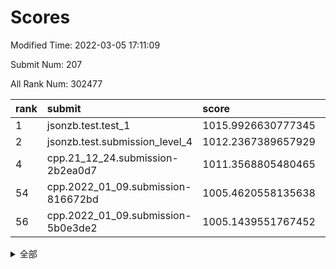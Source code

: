 # Scores

Modified Time: 2022-03-05 17:11:09

Submit Num: 207

All Rank Num: 302477

| rank |               submit               |       score        |       sigma        | pk_num |
| :--- | :--------------------------------- | :----------------- | :----------------- | :----- |
| 1    | jsonzb.test.test_1                 | 1015.9926630777345 | 0.8507854207231231 | 5840   |
| 2    | jsonzb.test.submission_level_4     | 1012.2367389657929 | 0.7712681118437583 | 5845   |
| 4    | cpp.21_12_24.submission-2b2ea0d7   | 1011.3568805480465 | 0.7784707488159304 | 5843   |
| 54   | cpp.2022_01_09.submission-816672bd | 1005.4620558135638 | 0.712684347442379  | 5841   |
| 56   | cpp.2022_01_09.submission-5b0e3de2 | 1005.1439551767452 | 0.7336132313789232 | 5847   |


<details>
<summary>全部</summary>

| rank |                 submit                 |       score        |       sigma        | pk_num |
| :--- | :------------------------------------- | :----------------- | :----------------- | :----- |
| 1    | jsonzb.test.test_1                     | 1015.9926630777345 | 0.8507854207231231 | 5840   |
| 2    | jsonzb.test.submission_level_4         | 1012.2367389657929 | 0.7712681118437583 | 5845   |
| 3    | gobigger.level_3.submission_level_3_37 | 1011.3709056905693 | 0.7557648601001472 | 5846   |
| 4    | cpp.21_12_24.submission-2b2ea0d7       | 1011.3568805480465 | 0.7784707488159304 | 5843   |
| 5    | gobigger.level_3.submission_level_3_9  | 1011.1478176863183 | 0.7589047491210736 | 5840   |
| 6    | gobigger.level_3.submission_level_3_26 | 1011.0845038104432 | 0.7739878490232657 | 5846   |
| 7    | gobigger.level_3.submission_level_3_29 | 1011.0843552933381 | 0.7623593844154921 | 5847   |
| 8    | gobigger.level_3.submission_level_3_2  | 1011.0693654185101 | 0.7727721543171756 | 5844   |
| 9    | gobigger.level_3.submission_level_3_19 | 1011.0297593912713 | 0.780494457460003  | 5848   |
| 10   | gobigger.level_3.submission_level_3_47 | 1010.9199730532878 | 0.779439054509838  | 5850   |
| 11   | gobigger.level_3.submission_level_3_1  | 1010.9198113861347 | 0.7737164926681389 | 5842   |
| 12   | gobigger.level_3.submission_level_3_42 | 1010.8648182144146 | 0.7847345974972024 | 5846   |
| 13   | gobigger.level_3.submission_level_3_24 | 1010.6292818890171 | 0.7679719051513128 | 5845   |
| 14   | gobigger.level_3.submission_level_3_35 | 1010.5641041534595 | 0.7611828940713413 | 5848   |
| 15   | gobigger.level_3.submission_level_3_38 | 1010.5122729161234 | 0.7878194708740702 | 5850   |
| 16   | gobigger.level_3.submission_level_3_46 | 1010.4774757094314 | 0.7635553376638315 | 5847   |
| 17   | gobigger.level_3.submission_level_3_16 | 1010.4349850283025 | 0.7558979997009995 | 5848   |
| 18   | gobigger.level_3.submission_level_3_45 | 1010.4114575924428 | 0.7559201606392804 | 5845   |
| 19   | gobigger.level_3.submission_level_3_33 | 1010.4089533586998 | 0.7447565661158906 | 5845   |
| 20   | gobigger.level_3.submission_level_3_41 | 1010.2955047681469 | 0.7526956471318629 | 5845   |
| 21   | gobigger.level_3.submission_level_3_20 | 1010.2769340492941 | 0.775004054381404  | 5840   |
| 22   | gobigger.level_3.submission_level_3_23 | 1010.2583826364131 | 0.7654394875341003 | 5845   |
| 23   | gobigger.level_3.submission_level_3_12 | 1010.2467087834852 | 0.7750399773779679 | 5838   |
| 24   | gobigger.level_3.submission_level_3_0  | 1010.1991124322515 | 0.7522210445023699 | 5839   |
| 25   | gobigger.level_3.submission_level_3_34 | 1010.196850796843  | 0.7726557093830851 | 5845   |
| 26   | gobigger.level_3.submission_level_3_30 | 1010.1733937333403 | 0.7620906683214761 | 5846   |
| 27   | gobigger.level_3.submission_level_3_27 | 1010.1700997550217 | 0.7692179482361012 | 5848   |
| 28   | gobigger.level_3.submission_level_3_10 | 1010.1081015064717 | 0.7485479797906223 | 5844   |
| 29   | gobigger.level_3.submission_level_3_36 | 1010.075814669068  | 0.7538754059121551 | 5844   |
| 30   | gobigger.level_3.submission_level_3_22 | 1010.0262748909869 | 0.7605342916829204 | 5840   |
| 31   | gobigger.level_3.submission_level_3_40 | 1010.014809074624  | 0.7532702969991757 | 5838   |
| 32   | gobigger.level_3.submission_level_3_44 | 1009.923137066954  | 0.7845449797227932 | 5844   |
| 33   | gobigger.level_3.submission_level_3_49 | 1009.9121818758009 | 0.7538632203310578 | 5844   |
| 34   | gobigger.level_3.submission_level_3_8  | 1009.7738610351246 | 0.7451057721533562 | 5848   |
| 35   | gobigger.level_3.submission_level_3_28 | 1009.7689059385649 | 0.7562008360078009 | 5848   |
| 36   | gobigger.level_3.submission_level_3_14 | 1009.7333432803816 | 0.7662749784322885 | 5848   |
| 37   | gobigger.level_3.submission_level_3_3  | 1009.7230910940518 | 0.7591289961360501 | 5842   |
| 38   | gobigger.level_3.submission_level_3_32 | 1009.6649630669228 | 0.757923207203379  | 5846   |
| 39   | gobigger.level_3.submission_level_3_25 | 1009.6211324057098 | 0.7553593520172823 | 5845   |
| 40   | gobigger.level_3.submission_level_3_13 | 1009.6098346974128 | 0.7767717955568735 | 5842   |
| 41   | gobigger.level_3.submission_level_3_39 | 1009.5744493843135 | 0.7300789640162725 | 5844   |
| 42   | gobigger.level_3.submission_level_3_21 | 1009.5291258267342 | 0.7597582283832515 | 5850   |
| 43   | gobigger.level_3.submission_level_3_6  | 1009.5198330299423 | 0.7450870697985691 | 5842   |
| 44   | gobigger.level_3.submission_level_3_5  | 1009.4886897068843 | 0.7610934908721351 | 5850   |
| 45   | gobigger.level_3.submission_level_3_43 | 1009.4280686228822 | 0.7660383230151435 | 5840   |
| 46   | gobigger.level_3.submission_level_3_17 | 1009.4181248040339 | 0.7690334185130898 | 5847   |
| 47   | gobigger.level_3.submission_level_3_18 | 1009.2484466264052 | 0.7535693707283277 | 5840   |
| 48   | gobigger.level_3.submission_level_3_31 | 1009.1088747910053 | 0.7422491487683343 | 5841   |
| 49   | gobigger.level_3.submission_level_3_48 | 1009.1045602289986 | 0.7513418332946808 | 5840   |
| 50   | gobigger.level_3.submission_level_3_4  | 1008.9825033570568 | 0.7417573651258423 | 5847   |
| 51   | gobigger.level_3.submission_level_3_15 | 1008.8743214446233 | 0.7499841727476039 | 5843   |
| 52   | gobigger.level_3.submission_level_3_7  | 1008.8397481436741 | 0.7669732623989907 | 5837   |
| 53   | gobigger.level_3.submission_level_3_11 | 1008.6714939423764 | 0.7300265527527909 | 5846   |
| 54   | cpp.2022_01_09.submission-816672bd     | 1005.4620558135638 | 0.712684347442379  | 5841   |
| 55   | gobigger.level_1.submission_level_1_35 | 1005.160475819416  | 0.7190283605113936 | 5842   |
| 56   | cpp.2022_01_09.submission-5b0e3de2     | 1005.1439551767452 | 0.7336132313789232 | 5847   |
| 57   | gobigger.level_1.submission_level_1_16 | 1005.0452400958864 | 0.7279537177653284 | 5840   |
| 58   | gobigger.level_1.submission_level_1_24 | 1004.7757849716546 | 0.7252111267277849 | 5843   |
| 59   | gobigger.level_1.submission_level_1_28 | 1004.5365154073522 | 0.7253625699018207 | 5842   |
| 60   | gobigger.level_1.submission_level_1_3  | 1004.5237157980021 | 0.728227851750397  | 5845   |
| 61   | gobigger.level_1.submission_level_1_41 | 1004.404683298822  | 0.7100616511828988 | 5847   |
| 62   | gobigger.level_1.submission_level_1_5  | 1004.2963304596634 | 0.7205656419421995 | 5841   |
| 63   | gobigger.level_1.submission_level_1_31 | 1004.1956363888978 | 0.7089321728533267 | 5845   |
| 64   | gobigger.level_1.submission_level_1_4  | 1004.1128962045298 | 0.71363400755917   | 5846   |
| 65   | gobigger.level_1.submission_level_1_22 | 1004.0991706672855 | 0.7257021064382402 | 5843   |
| 66   | gobigger.level_1.submission_level_1_1  | 1004.0442774265044 | 0.7297838832947237 | 5846   |
| 67   | gobigger.level_1.submission_level_1_26 | 1003.9934043030935 | 0.7133547413704734 | 5849   |
| 68   | gobigger.level_1.submission_level_1_36 | 1003.976670894053  | 0.7149998066448432 | 5846   |
| 69   | gobigger.level_1.submission_level_1_19 | 1003.8962644339475 | 0.7191901201973313 | 5849   |
| 70   | gobigger.level_1.submission_level_1_6  | 1003.8624892909536 | 0.722713941673014  | 5844   |
| 71   | gobigger.level_1.submission_level_1_49 | 1003.758470218682  | 0.7083796926837259 | 5841   |
| 72   | gobigger.level_1.submission_level_1_40 | 1003.7488893241688 | 0.7216670019612864 | 5843   |
| 73   | gobigger.level_1.submission_level_1_9  | 1003.6956122965266 | 0.7129999496912485 | 5851   |
| 74   | gobigger.level_1.submission_level_1_8  | 1003.6914637314485 | 0.7093264898597412 | 5848   |
| 75   | gobigger.level_1.submission_level_1_0  | 1003.6454187103118 | 0.7172157430287313 | 5841   |
| 76   | gobigger.level_1.submission_level_1_7  | 1003.4129548470687 | 0.7199176430227442 | 5849   |
| 77   | gobigger.level_1.submission_level_1_14 | 1003.3828570021158 | 0.7152961735226916 | 5843   |
| 78   | gobigger.level_1.submission_level_1_2  | 1003.3718547289695 | 0.7277400485899946 | 5850   |
| 79   | gobigger.level_1.submission_level_1_34 | 1003.3398698666297 | 0.7232835501710375 | 5844   |
| 80   | gobigger.level_1.submission_level_1_20 | 1003.2946763214497 | 0.7047312407020776 | 5847   |
| 81   | gobigger.level_1.submission_level_1_32 | 1003.2658487773009 | 0.7174917576718461 | 5850   |
| 82   | gobigger.level_1.submission_level_1_38 | 1003.2518976019501 | 0.7129809709322282 | 5843   |
| 83   | gobigger.level_1.submission_level_1_25 | 1003.2363320540147 | 0.713915397887048  | 5844   |
| 84   | gobigger.level_1.submission_level_1_39 | 1003.1013173764337 | 0.7227230793735187 | 5842   |
| 85   | gobigger.level_1.submission_level_1_17 | 1002.9855353969099 | 0.7159764903609969 | 5846   |
| 86   | gobigger.level_1.submission_level_1_21 | 1002.9607411931865 | 0.706398445079524  | 5845   |
| 87   | gobigger.level_1.submission_level_1_37 | 1002.908901737678  | 0.7081488663560205 | 5844   |
| 88   | gobigger.level_1.submission_level_1_23 | 1002.7749140978318 | 0.7171413008841543 | 5850   |
| 89   | gobigger.level_1.submission_level_1_15 | 1002.772618811329  | 0.7210556691741064 | 5846   |
| 90   | gobigger.level_1.submission_level_1_45 | 1002.7718199396272 | 0.7237221401770025 | 5844   |
| 91   | gobigger.level_1.submission_level_1_47 | 1002.6907605253278 | 0.7129493661132058 | 5842   |
| 92   | gobigger.level_1.submission_level_1_10 | 1002.6134504534198 | 0.7183979060551623 | 5847   |
| 93   | gobigger.level_1.submission_level_1_43 | 1002.6110558625571 | 0.7163655090636095 | 5845   |
| 94   | gobigger.level_1.submission_level_1_18 | 1002.5748256193173 | 0.7261311088845737 | 5844   |
| 95   | gobigger.level_1.submission_level_1_44 | 1002.5743838213876 | 0.7095264814428756 | 5840   |
| 96   | gobigger.level_1.submission_level_1_27 | 1002.5257143856259 | 0.7114385491828574 | 5841   |
| 97   | gobigger.level_1.submission_level_1_12 | 1002.4675949722516 | 0.7064888836066806 | 5851   |
| 98   | gobigger.level_1.submission_level_1_13 | 1002.4270551408854 | 0.7110967818190566 | 5844   |
| 99   | gobigger.level_1.submission_level_1_11 | 1002.4199511641625 | 0.7130066400488344 | 5845   |
| 100  | gobigger.level_1.submission_level_1_42 | 1002.3442228611993 | 0.7057613875869545 | 5848   |
| 101  | gobigger.level_1.submission_level_1_33 | 1002.3302779120958 | 0.7139471199692977 | 5846   |
| 102  | gobigger.level_1.submission_level_1_46 | 1002.3083229142716 | 0.7153008577003206 | 5843   |
| 103  | gobigger.level_1.submission_level_1_48 | 1001.9317904062375 | 0.7126581122711094 | 5845   |
| 104  | gobigger.level_1.submission_level_1_29 | 1001.751979286966  | 0.7383750890398443 | 5846   |
| 105  | gobigger.level_1.submission_level_1_30 | 1001.352197545447  | 0.7154967589950759 | 5842   |
| 106  | gobigger.random.submission_random_28   | 997.5188241769455  | 0.7100316662943993 | 5842   |
| 107  | gobigger.random.submission_random_40   | 997.0478373872332  | 0.7067783019899453 | 5848   |
| 108  | gobigger.random.submission_random_14   | 996.7639138938912  | 0.7207528833497068 | 5848   |
| 109  | gobigger.random.submission_random_32   | 996.7174758738647  | 0.7104428957032238 | 5842   |
| 110  | gobigger.random.submission_random_36   | 996.6921265670296  | 0.7033867117448173 | 5848   |
| 111  | gobigger.random.submission_random_22   | 996.6762141087887  | 0.7068556183839085 | 5843   |
| 112  | gobigger.random.submission_random_1    | 996.6475943559195  | 0.706144722791436  | 5847   |
| 113  | gobigger.random.submission_random_23   | 996.4280339679226  | 0.7063053448571291 | 5845   |
| 114  | gobigger.random.submission_random_24   | 996.3957447405159  | 0.7130106980478637 | 5848   |
| 115  | gobigger.random.submission_random_13   | 996.303569197388   | 0.7052111493094361 | 5848   |
| 116  | gobigger.random.submission_random_43   | 996.2908571644542  | 0.7233500104240838 | 5845   |
| 117  | gobigger.random.submission_random_3    | 996.2723122666774  | 0.7141681596670416 | 5843   |
| 118  | gobigger.random.submission_random_29   | 996.2504188883618  | 0.7028535706825231 | 5848   |
| 119  | gobigger.random.submission_random_8    | 996.1918472700638  | 0.720034566702288  | 5844   |
| 120  | gobigger.random.submission_random_38   | 996.143483082373   | 0.7265154284775494 | 5843   |
| 121  | gobigger.random.submission_random_6    | 996.1429274855487  | 0.7217741102021047 | 5848   |
| 122  | gobigger.random.submission_random_31   | 996.0693710220594  | 0.7080254933543975 | 5845   |
| 123  | gobigger.random.submission_random_15   | 996.0663436324668  | 0.705980964250012  | 5844   |
| 124  | gobigger.random.submission_random_30   | 996.0346935452582  | 0.6994258141808021 | 5846   |
| 125  | gobigger.random.submission_random_47   | 996.0283511203205  | 0.7090679335941822 | 5846   |
| 126  | gobigger.random.submission_random_41   | 995.977826654834   | 0.7116395044830417 | 5846   |
| 127  | gobigger.random.submission_random_37   | 995.9549871825586  | 0.7122294545736446 | 5848   |
| 128  | gobigger.random.submission_random_12   | 995.9424289697236  | 0.7122386478873162 | 5846   |
| 129  | gobigger.random.submission_random_49   | 995.8486523136704  | 0.7158945214264565 | 5848   |
| 130  | gobigger.random.submission_random_11   | 995.7856589690614  | 0.7148313359434769 | 5845   |
| 131  | gobigger.random.submission_random_39   | 995.7537370616925  | 0.7158791995889041 | 5852   |
| 132  | gobigger.random.submission_random_48   | 995.744415061914   | 0.723851605272734  | 5848   |
| 133  | gobigger.random.submission_random_35   | 995.7378475140512  | 0.7293662448447601 | 5843   |
| 134  | gobigger.random.submission_random_45   | 995.6691384386688  | 0.7095203206187605 | 5847   |
| 135  | gobigger.random.submission_random_4    | 995.661440665662   | 0.7263846759666531 | 5849   |
| 136  | gobigger.random.submission_random_42   | 995.6587087614366  | 0.7041115121636689 | 5852   |
| 137  | gobigger.random.submission_random_25   | 995.6477890893676  | 0.7316378660498736 | 5844   |
| 138  | gobigger.random.submission_random_10   | 995.5828333775545  | 0.6956182247354077 | 5849   |
| 139  | gobigger.random.submission_random_34   | 995.5759137993097  | 0.7099081470882805 | 5849   |
| 140  | gobigger.random.submission_random_2    | 995.5438188703275  | 0.7133335858963537 | 5841   |
| 141  | gobigger.random.submission_random_0    | 995.5347945767172  | 0.7133922495510573 | 5846   |
| 142  | gobigger.random.submission_random_27   | 995.527468899152   | 0.7166896312075309 | 5849   |
| 143  | gobigger.random.submission_random_5    | 995.4586650531979  | 0.6998557066568387 | 5848   |
| 144  | gobigger.random.submission_random_9    | 995.3382532926306  | 0.7099230976256213 | 5842   |
| 145  | gobigger.random.submission_random_7    | 995.3367281555353  | 0.7117091499329075 | 5848   |
| 146  | gobigger.random.submission_random_44   | 995.2574493555192  | 0.7217584112469577 | 5847   |
| 147  | gobigger.random.submission_random_16   | 995.241325398387   | 0.7189809003715918 | 5843   |
| 148  | gobigger.random.submission_random_18   | 995.2076532416972  | 0.7048235413686419 | 5843   |
| 149  | gobigger.random.submission_random_20   | 995.1340247407306  | 0.7105447650547115 | 5844   |
| 150  | gobigger.random.submission_random_46   | 995.0981041670118  | 0.7127191085361017 | 5843   |
| 151  | gobigger.random.submission_random_17   | 994.9241632032526  | 0.719713209291146  | 5845   |
| 152  | gobigger.random.submission_random_33   | 994.8799198306064  | 0.7056359865239933 | 5843   |
| 153  | gobigger.random.submission_random_21   | 994.8133492348152  | 0.7173956163075244 | 5847   |
| 154  | gobigger.random.submission_random_19   | 994.674654407955   | 0.7098017207807268 | 5847   |
| 155  | gobigger.random.submission_random_26   | 994.5301313644412  | 0.7092452063114452 | 5839   |
| 156  | gobigger.level_2.submission_level_2_38 | 993.678331741056   | 0.747461336754543  | 5846   |
| 157  | gobigger.level_2.submission_level_2_8  | 993.3623844059232  | 0.7317657631325134 | 5847   |
| 158  | gobigger.level_2.submission_level_2_25 | 993.3544044730858  | 0.7231837061454136 | 5841   |
| 159  | gobigger.level_2.submission_level_2_49 | 993.2241843689742  | 0.7284791677545899 | 5842   |
| 160  | gobigger.level_2.submission_level_2_17 | 993.1153291898161  | 0.7439024180721956 | 5845   |
| 161  | gobigger.level_2.submission_level_2_19 | 993.0597497198656  | 0.7240960464550417 | 5845   |
| 162  | gobigger.level_2.submission_level_2_40 | 992.947661703078   | 0.7389232294235067 | 5841   |
| 163  | gobigger.level_2.submission_level_2_46 | 992.7604705940945  | 0.7294388350994003 | 5839   |
| 164  | gobigger.level_2.submission_level_2_36 | 992.7278196980903  | 0.7380714466660299 | 5845   |
| 165  | gobigger.level_2.submission_level_2_48 | 992.7207471486346  | 0.7359875902412153 | 5847   |
| 166  | gobigger.level_2.submission_level_2_28 | 992.6903955177021  | 0.7317983144265057 | 5841   |
| 167  | gobigger.level_2.submission_level_2_10 | 992.6757192065756  | 0.7439341458820895 | 5846   |
| 168  | gobigger.level_2.submission_level_2_21 | 992.6064300694226  | 0.7463089196328687 | 5846   |
| 169  | gobigger.level_2.submission_level_2_33 | 992.6041446349684  | 0.738563587207939  | 5841   |
| 170  | gobigger.level_2.submission_level_2_37 | 992.5300121270997  | 0.7321323536560397 | 5847   |
| 171  | gobigger.level_2.submission_level_2_7  | 992.4966400849809  | 0.7359134055173956 | 5847   |
| 172  | gobigger.level_2.submission_level_2_9  | 992.4925024599894  | 0.734547732967375  | 5851   |
| 173  | gobigger.level_2.submission_level_2_23 | 992.455912484354   | 0.7429245650169177 | 5849   |
| 174  | gobigger.level_2.submission_level_2_42 | 992.4474419008177  | 0.7410893153941912 | 5842   |
| 175  | gobigger.level_2.submission_level_2_26 | 992.4434345416817  | 0.753361227150744  | 5846   |
| 176  | gobigger.level_2.submission_level_2_29 | 992.3298477755574  | 0.747912793462631  | 5848   |
| 177  | gobigger.level_2.submission_level_2_16 | 992.228169244407   | 0.7470334973464181 | 5843   |
| 178  | gobigger.level_2.submission_level_2_45 | 992.2105816623455  | 0.7438792442339903 | 5844   |
| 179  | gobigger.level_2.submission_level_2_15 | 992.1481880260579  | 0.7494802782648021 | 5845   |
| 180  | gobigger.level_2.submission_level_2_24 | 992.1332828170833  | 0.7519967529150252 | 5845   |
| 181  | gobigger.level_2.submission_level_2_1  | 992.1206819404151  | 0.7370748443100589 | 5851   |
| 182  | gobigger.level_2.submission_level_2_6  | 992.0289388216922  | 0.750493719030589  | 5847   |
| 183  | gobigger.level_2.submission_level_2_43 | 991.9943494440511  | 0.7405308231149309 | 5843   |
| 184  | gobigger.level_2.submission_level_2_27 | 991.9735475516907  | 0.7589241400611954 | 5849   |
| 185  | gobigger.level_2.submission_level_2_47 | 991.9525638295381  | 0.7368459992060872 | 5845   |
| 186  | gobigger.level_2.submission_level_2_44 | 991.9482842345056  | 0.7403830247900125 | 5846   |
| 187  | gobigger.level_2.submission_level_2_0  | 991.9098786103721  | 0.7398690031496717 | 5848   |
| 188  | gobigger.level_2.submission_level_2_34 | 991.8575876548294  | 0.7582164350122095 | 5839   |
| 189  | gobigger.level_2.submission_level_2_22 | 991.8518848542212  | 0.7375542187125632 | 5854   |
| 190  | gobigger.level_2.submission_level_2_14 | 991.802937564665   | 0.74638888229369   | 5840   |
| 191  | gobigger.level_2.submission_level_2_31 | 991.765686412807   | 0.7451300018305946 | 5847   |
| 192  | gobigger.level_2.submission_level_2_4  | 991.743720203938   | 0.7473544538738516 | 5845   |
| 193  | gobigger.level_2.submission_level_2_35 | 991.6976786964311  | 0.7488573687028586 | 5844   |
| 194  | gobigger.level_2.submission_level_2_12 | 991.6684188231992  | 0.7440787910520984 | 5848   |
| 195  | gobigger.level_2.submission_level_2_41 | 991.5377991743635  | 0.749010591618106  | 5838   |
| 196  | gobigger.level_2.submission_level_2_13 | 991.5300254467332  | 0.7369276781692055 | 5844   |
| 197  | gobigger.level_2.submission_level_2_30 | 991.412350372534   | 0.7486951911046412 | 5842   |
| 198  | gobigger.level_2.submission_level_2_2  | 991.4057873153971  | 0.7523414336069596 | 5842   |
| 199  | gobigger.level_2.submission_level_2_5  | 991.3785562888354  | 0.7581931963004283 | 5845   |
| 200  | gobigger.level_2.submission_level_2_11 | 991.3583114291927  | 0.7713304495233144 | 5842   |
| 201  | gobigger.level_2.submission_level_2_20 | 991.3377893485292  | 0.7473514685330053 | 5843   |
| 202  | gobigger.level_2.submission_level_2_39 | 991.2562529339515  | 0.7566619159953373 | 5845   |
| 203  | gobigger.level_2.submission_level_2_18 | 990.9951190790132  | 0.744871302736806  | 5848   |
| 204  | gobigger.level_2.submission_level_2_32 | 990.1356266525348  | 0.7604632969073891 | 5848   |
| 205  | gobigger.level_2.submission_level_2_3  | 989.1539314904309  | 0.7881453105934484 | 5844   |
| 206  | gobigger.none.submission_none_1        | 977.6592204667388  | 1.368598396519261  | 5846   |
| 207  | gobigger.none.submission_none_0        | 977.2351277488984  | 1.23058613983343   | 5840   |

</details>
